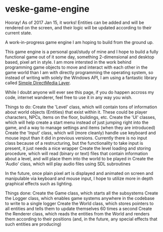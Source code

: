 # veske-game-engine

Hooray! As of 2017 Jan 15, it works! Entities can be added and will be rendered on the screen, and their logic will be updated according to their current state.

A work-in-progress game engine I am hoping to build from the ground up.

This game engine is a personal goal/study of mine and I hope to build a fully functional game out of it some day, something 2-dimensional and desktop based, pixel art in style. I am more intersted in the work behind programming game objects to move and interact with each other in the game world than I am with directly programming the operating system, so instead of writing with solely the Windows API, I am using a fantastic library called [Simple DirectMedia Layer](https://www.libsdl.org/).

While I doubt anyone will ever see this page, if you do happen accross my code, internet wanderer, feel free to use it in any way you wish.

Things to do:
Create the 'Level' class, which will contain tons of information about world objects (Entities) that exist within it. These could be player characters, NPCs, items on the floor, buildings, etc.
Create the 'UI' classes, which will help create a start menu instead of just jumping right into the game, and a way to manage settings and items (when they are introduced)
Create the 'Input' class, which will (more cleanly) handle use keyboard and mouse input than it did in previous versions. Currently there is no input class because of a restructuring, but the functionality to take input is present, it just needs a nice wrapper
Create the level loading and storing procedure, which will read (binary or text) files that contain information about a level, and will place them into the world to be played in
Create the 'Audio' class, which will play audio files using SDL subroutines

In the future, once plain pixel art is displayed and animated on screen and manipulable via keyboard and mouse input, I hope to utilize more in depth graphical effects such as lighting.

Things done:
Create the Game class, which starts all the subsystems
Create the Logger class, which enables game systems anywhere in the codebase to write to a single logger
Create the World class, which stores pointers to all entities and tells them to update themselves 60 times a second
Create the Renderer class, which reads the entities from the World and renders them according to their positions (and, in the future, any special effects that such entities are producing)
